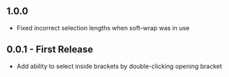 ## 1.0.0
* Fixed incorrect selection lengths when soft-wrap was in use

## 0.0.1 - First Release
* Add ability to select inside brackets by double-clicking opening bracket
